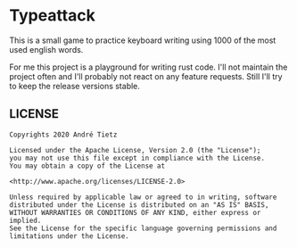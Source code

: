 # Typeattack
This is a small game to practice keyboard writing using 1000 of the most used english words.

For me this project is a playground for writing rust code.
I'll not maintain the project often and I'll probably not react on any feature requests.
Still I'll try to keep the release versions stable.

## LICENSE
```
Copyrights 2020 André Tietz

Licensed under the Apache License, Version 2.0 (the "License");
you may not use this file except in compliance with the License.
You may obtain a copy of the License at

<http://www.apache.org/licenses/LICENSE-2.0>

Unless required by applicable law or agreed to in writing, software
distributed under the License is distributed on an "AS IS" BASIS,
WITHOUT WARRANTIES OR CONDITIONS OF ANY KIND, either express or implied.
See the License for the specific language governing permissions and
limitations under the License.
```
